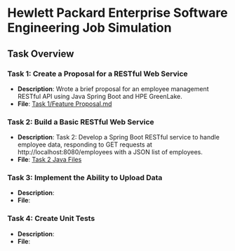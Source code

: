 # Hewlett Packard Enterprise Software Engineering Job Simulation

## Task Overview

### Task 1: Create a Proposal for a RESTful Web Service
- **Description**: Wrote a brief proposal for an employee management RESTful API using Java Spring Boot and HPE GreenLake.
- **File**: [Task 1/Feature Proposal.md](Task%201/Feature%20Proposal.md)

### Task 2: Build a Basic RESTful Web Service
- **Description**: Task 2: Develop a Spring Boot RESTful service to handle employee data, responding to GET requests at http://localhost:8080/employees with a JSON list of employees.
- **File**: [Task 2 Java Files](Task%202/src/main/java/com/example/task/)

### Task 3: Implement the Ability to Upload Data
- **Description**:
- **File**:

### Task 4: Create Unit Tests
- **Description**:
- **File**: